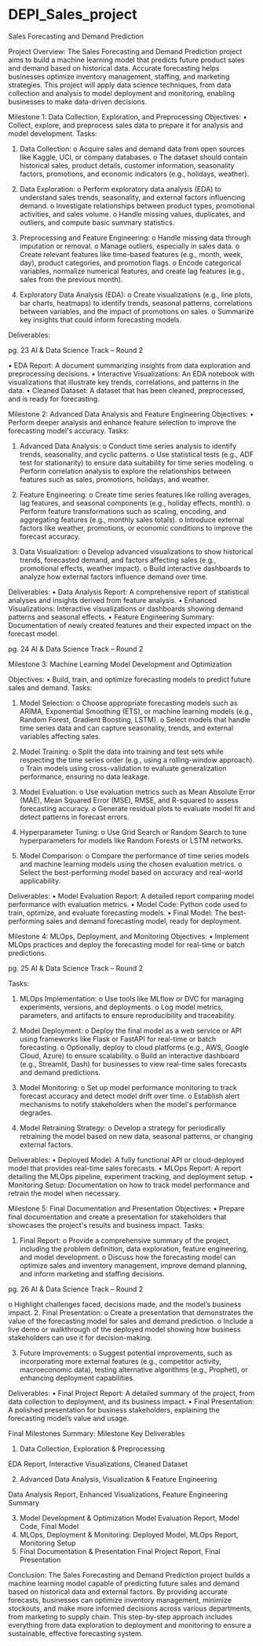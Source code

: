 # DEPI_Sales_project
 Sales Forecasting and Demand Prediction

Project Overview: The Sales Forecasting and Demand Prediction project aims to build a machine learning
model that predicts future product sales and demand based on historical data. Accurate forecasting
helps businesses optimize inventory management, staffing, and marketing strategies. This project will apply
data science techniques, from data collection and analysis to model deployment and monitoring, enabling
businesses to make data-driven decisions.

Milestone 1: Data Collection, Exploration, and Preprocessing
Objectives:
• Collect, explore, and preprocess sales data to prepare it for analysis and model development.
Tasks:
1. Data Collection:
o Acquire sales and demand data from open sources like Kaggle, UCI, or company databases.
o The dataset should contain historical sales, product details, customer information,
seasonality factors, promotions, and economic indicators (e.g., holidays, weather).

2. Data Exploration:
o Perform exploratory data analysis (EDA) to understand sales trends, seasonality, and
external factors influencing demand.
o Investigate relationships between product types, promotional activities, and sales volume.
o Handle missing values, duplicates, and outliers, and compute basic summary statistics.
3. Preprocessing and Feature Engineering:
o Handle missing data through imputation or removal.
o Manage outliers, especially in sales data.
o Create relevant features like time-based features (e.g., month, week, day), product
categories, and promotion flags.
o Encode categorical variables, normalize numerical features, and create lag features (e.g.,
sales from the previous month).
4. Exploratory Data Analysis (EDA):
o Create visualizations (e.g., line plots, bar charts, heatmaps) to identify trends, seasonal
patterns, correlations between variables, and the impact of promotions on sales.
o Summarize key insights that could inform forecasting models.

Deliverables:

pg. 23 AI & Data Science Track – Round 2

• EDA Report: A document summarizing insights from data exploration and
preprocessing decisions.
• Interactive Visualizations: An EDA notebook with visualizations that illustrate key trends,
correlations, and patterns in the data.
• Cleaned Dataset: A dataset that has been cleaned, preprocessed, and is ready for forecasting.

Milestone 2: Advanced Data Analysis and Feature Engineering
Objectives:
• Perform deeper analysis and enhance feature selection to improve the forecasting model's accuracy.
Tasks:
1. Advanced Data Analysis:
o Conduct time series analysis to identify trends, seasonality, and cyclic patterns.
o Use statistical tests (e.g., ADF test for stationarity) to ensure data suitability for time series
modeling.
o Perform correlation analysis to explore the relationships between features such as sales,
promotions, holidays, and weather.

2. Feature Engineering:
o Create time series features like rolling averages, lag features, and seasonal components
(e.g., holiday effects, month).
o Perform feature transformations such as scaling, encoding, and aggregating features (e.g.,
monthly sales totals).
o Introduce external factors like weather, promotions, or economic conditions to improve the
forecast accuracy.
3. Data Visualization:
o Develop advanced visualizations to show historical trends, forecasted demand, and factors
affecting sales (e.g., promotional effects, weather impact).
o Build interactive dashboards to analyze how external factors influence demand over time.

Deliverables:
• Data Analysis Report: A comprehensive report of statistical analyses and insights derived from
feature analysis.
• Enhanced Visualizations: Interactive visualizations or dashboards showing demand patterns and
seasonal effects.
• Feature Engineering Summary: Documentation of newly created features and their expected impact
on the forecast model.

pg. 24 AI & Data Science Track – Round 2

Milestone 3: Machine Learning Model Development and Optimization

Objectives:
• Build, train, and optimize forecasting models to predict future sales and demand.
Tasks:
1. Model Selection:
o Choose appropriate forecasting models such as ARIMA, Exponential Smoothing (ETS), or
machine learning models (e.g., Random Forest, Gradient Boosting, LSTM).
o Select models that handle time series data and can capture seasonality, trends, and external
variables affecting sales.

2. Model Training:
o Split the data into training and test sets while respecting the time series order (e.g., using a
rolling-window approach).
o Train models using cross-validation to evaluate generalization performance, ensuring no
data leakage.
3. Model Evaluation:
o Use evaluation metrics such as Mean Absolute Error (MAE), Mean Squared Error (MSE),
RMSE, and R-squared to assess forecasting accuracy.
o Generate residual plots to evaluate model fit and detect patterns in forecast errors.
4. Hyperparameter Tuning:
o Use Grid Search or Random Search to tune hyperparameters for models like Random Forests
or LSTM networks.
5. Model Comparison:
o Compare the performance of time series models and machine learning models using the
chosen evaluation metrics.
o Select the best-performing model based on accuracy and real-world applicability.

Deliverables:
• Model Evaluation Report: A detailed report comparing model performance with evaluation metrics.
• Model Code: Python code used to train, optimize, and evaluate forecasting models.
• Final Model: The best-performing sales and demand forecasting model, ready for deployment.

Milestone 4: MLOps, Deployment, and Monitoring
Objectives:
• Implement MLOps practices and deploy the forecasting model for real-time or batch predictions.

pg. 25 AI & Data Science Track – Round 2

Tasks:
1. MLOps Implementation:
o Use tools like MLflow or DVC for managing experiments, versions, and deployments.
o Log model metrics, parameters, and artifacts to ensure reproducibility and traceability.
2. Model Deployment:
o Deploy the final model as a web service or API using frameworks like Flask or FastAPI for
real-time or batch forecasting.
o Optionally, deploy to cloud platforms (e.g., AWS, Google Cloud, Azure) to ensure scalability.
o Build an interactive dashboard (e.g., Streamlit, Dash) for businesses to view real-time sales
forecasts and demand predictions.

3. Model Monitoring:
o Set up model performance monitoring to track forecast accuracy and detect model drift over
time.
o Establish alert mechanisms to notify stakeholders when the model's performance degrades.
4. Model Retraining Strategy:
o Develop a strategy for periodically retraining the model based on new data, seasonal
patterns, or changing external factors.

Deliverables:
• Deployed Model: A fully functional API or cloud-deployed model that provides real-time sales
forecasts.
• MLOps Report: A report detailing the MLOps pipeline, experiment tracking, and deployment setup.
• Monitoring Setup: Documentation on how to track model performance and retrain the model when
necessary.

Milestone 5: Final Documentation and Presentation
Objectives:
• Prepare final documentation and create a presentation for stakeholders that showcases the project's
results and business impact.
Tasks:
1. Final Report:
o Provide a comprehensive summary of the project, including the problem definition, data
exploration, feature engineering, and model development.
o Discuss how the forecasting model can optimize sales and inventory management, improve
demand planning, and inform marketing and staffing decisions.

pg. 26 AI & Data Science Track – Round 2

o Highlight challenges faced, decisions made, and the model’s business
impact.
2. Final Presentation:
o Create a presentation that demonstrates the value of the forecasting model for sales and
demand prediction.
o Include a live demo or walkthrough of the deployed model showing how business
stakeholders can use it for decision-making.

3. Future Improvements:
o Suggest potential improvements, such as incorporating more external features (e.g.,
competitor activity, macroeconomic data), testing alternative algorithms (e.g., Prophet), or
enhancing deployment capabilities.

Deliverables:
• Final Project Report: A detailed summary of the project, from data collection to deployment, and its
business impact.
• Final Presentation: A polished presentation for business stakeholders, explaining the forecasting
model’s value and usage.

Final Milestones Summary:
Milestone Key Deliverables
1. Data Collection, Exploration &
Preprocessing

EDA Report, Interactive Visualizations, Cleaned Dataset

2. Advanced Data Analysis, Visualization &
Feature Engineering

Data Analysis Report, Enhanced Visualizations, Feature
Engineering Summary

3. Model Development & Optimization Model Evaluation Report, Model Code, Final Model
4. MLOps, Deployment & Monitoring: Deployed Model, MLOps Report, Monitoring Setup
5. Final Documentation & Presentation Final Project Report, Final Presentation

Conclusion:
The Sales Forecasting and Demand Prediction project builds a machine learning model capable of predicting
future sales and demand based on historical data and external factors. By providing accurate forecasts,
businesses can optimize inventory management, minimize stockouts, and make more informed decisions
across various departments, from marketing to supply chain. This step-by-step approach includes everything
from data exploration to deployment and monitoring to ensure a sustainable, effective forecasting system.
